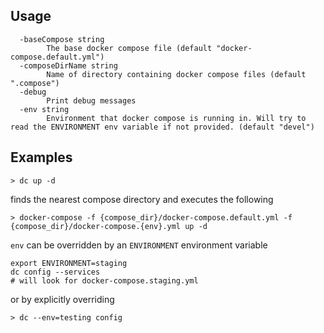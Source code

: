 ## Usage

```
  -baseCompose string
        The base docker compose file (default "docker-compose.default.yml")
  -composeDirName string
        Name of directory containing docker compose files (default ".compose")
  -debug
        Print debug messages
  -env string
        Environment that docker compose is running in. Will try to read the ENVIRONMENT env variable if not provided. (default "devel")
```

## Examples

```
> dc up -d
```
finds the nearest compose directory and executes the following
```
> docker-compose -f {compose_dir}/docker-compose.default.yml -f {compose_dir}/docker-compose.{env}.yml up -d
```

`env` can be overridden by an `ENVIRONMENT` environment variable
```
export ENVIRONMENT=staging
dc config --services
# will look for docker-compose.staging.yml
```
or by explicitly overriding
```
> dc --env=testing config
```
